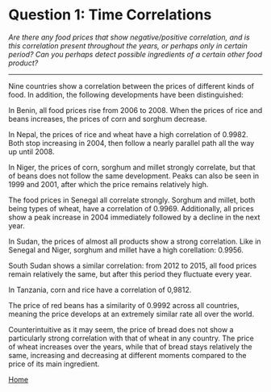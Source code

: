 # Question 1: Time Correlations
*Are there any food prices that show negative/positive correlation, and is this correlation present throughout the years, or perhaps only in certain period? Can you perhaps detect possible ingredients of a certain other food product?*

<hr>

Nine countries show a correlation between the prices of different kinds of food. In addition, the following developments have been distinguished:

<!-- Benin graph -->

In Benin, all food prices rise from 2006 to 2008. When the prices of rice and beans increases, the prices of corn and sorghum decrease.

<!-- Nepal graph -->

In Nepal, the prices of rice and wheat have a high correlation of 0.9982. Both stop increasing in 2004, then follow a nearly parallel path all the way up until 2008.

<!-- Niger graph -->

In Niger, the prices of corn, sorghum and millet strongly correlate, but that of beans does not follow the same development. Peaks can also be seen in 1999 and 2001, after which the price remains relatively high.

<!-- Senegal graph -->

The food prices in Senegal all correlate strongly. Sorghum and millet, both being types of wheat, have a correlation of 0.9969. Additionally, all prices show a peak increase in 2004 immediately followed by a decline in the next year.

<!-- Sudan graph -->

In Sudan, the prices of almost all products show a strong correlation. Like in Senegal and Niger, sorghum and millet have a high corellation: 0.9956.

<!-- South Sudan graph -->

South Sudan shows a similar correlation: from 2012 to 2015, all food prices remain relatively the same, but after this period they fluctuate every year.

<!-- Tanzania graph -->

In Tanzania, corn and rice have a correlation of 0,9812.

<!-- Red beans graph -->

The price of red beans has a similarity of 0.9992 across all countries, meaning the price develops at an extremely similar rate all over the world.

<!-- Graphs: wheat AND bread -->

Counterintuitive as it may seem, the price of bread does not show a particularly strong correlation with that of wheat in any country. The price of wheat increases over the years, while that of bread stays relatively the same, increasing and decreasing at different moments compared to the price of its main ingredient.

<a href="/DAV/dashboard">Home</a>
